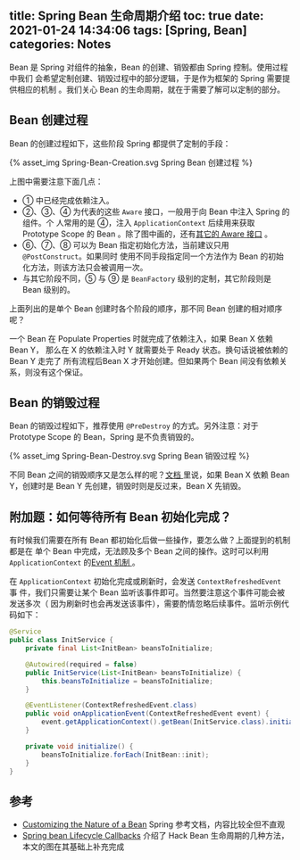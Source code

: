 title: Spring Bean 生命周期介绍
toc: true
date: 2021-01-24 14:34:06
tags: [Spring, Bean]
categories: Notes
---

Bean 是 Spring 对组件的抽象，Bean 的创建、销毁都由 Spring 控制。使用过程中我们
会希望定制创建、销毁过程中的部分逻辑，于是作为框架的 Spring 需要提供相应的机制
。我们关心 Bean 的生命周期，就在于需要了解可以定制的部分。

## Bean 创建过程

Bean 的创建过程如下，这些阶段 Spring 都提供了定制的手段：

{% asset_img Spring-Bean-Creation.svg Spring Bean 创建过程 %}

上图中需要注意下面几点：

- ① 中已经完成依赖注入。
- ②、③、④ 为代表的这些 `Aware` 接口，一般用于向 Bean 中注入 Spring 的组件。个
  人常用的是 ④，注入 `ApplicationContext` 后续用来获取 Prototype Scope 的 Bean
  。除了图中画的，还有[其它的 Aware 接口](https://docs.spring.io/spring-framework/docs/current/reference/html/core.html#aware-list)
   。
- ⑥、⑦、⑧ 可以为 Bean 指定初始化方法，当前建议只用 `@PostConstruct`。如果同时
   使用不同手段指定同一个方法作为 Bean 的初始化方法，则该方法只会被调用一次。
- 与其它阶段不同，⑤ 与 ⑨ 是 `BeanFactory` 级别的定制，其它阶段则是 Bean 级别的。

上面列出的是单个 Bean 创建时各个阶段的顺序，那不同 Bean 创建的相对顺序呢？

一个 Bean 在 Populate Properties 时就完成了依赖注入，如果 Bean X 依赖 Bean Y，
那么在 X 的依赖注入时 Y 就需要处于 Ready 状态。换句话说被依赖的 Bean Y 走完了
所有流程后Bean X 才开始创建。但如果两个 Bean 间没有依赖关系，则没有这个保证。


## Bean 的销毁过程

Bean 的销毁过程如下，推荐使用 `@PreDestroy` 的方式。另外注意：对于 Prototype
Scope 的 Bean，Spring 是不负责销毁的。

{% asset_img Spring-Bean-Destroy.svg Spring Bean 销毁过程 %}

不同 Bean 之间的销毁顺序又是怎么样的呢？[文档
](https://docs.spring.io/spring-framework/docs/current/reference/html/core.html#beans-factory-dependson)
里说，如果 Bean X 依赖 Bean Y，创建时是 Bean Y 先创建，销毁时则是反过来，Bean
X 先销毁。

## 附加题：如何等待所有 Bean 初始化完成？

有时候我们需要在所有 Bean 都初始化后做一些操作，要怎么做？上面提到的机制都是在
单个 Bean 中完成，无法顾及多个 Bean 之间的操作。这时可以利用
`ApplicationContext` 的[Event 机制
](https://docs.spring.io/spring-framework/docs/current/reference/html/core.html#context-functionality-events)
。

在 `ApplicationContext` 初始化完成或刷新时，会发送 `ContextRefreshedEvent` 事
件，我们只需要让某个 Bean 监听该事件即可。当然要注意这个事件可能会被发送多次（
因为刷新时也会再发送该事件），需要酌情忽略后续事件。监听示例代码如下：

```java
@Service
public class InitService {
    private final List<InitBean> beansToInitialize;

    @Autowired(required = false)
    public InitService(List<InitBean> beansToInitialize) {
        this.beansToInitialize = beansToInitialize;
    }

    @EventListener(ContextRefreshedEvent.class)
    public void onApplicationEvent(ContextRefreshedEvent event) {
        event.getApplicationContext().getBean(InitService.class).initialize();
    }

    private void initialize() {
        beansToInitialize.forEach(InitBean::init);
    }
}
```

## 参考

- [Customizing the Nature of a Bean](https://docs.spring.io/spring-framework/docs/current/reference/html/core.html#beans-factory-nature) Spring 参考文档，内容比较全但不直观
- [Spring bean Lifecycle Callbacks](https://jstobigdata.com/spring/spring-bean-lifecycle-callbacks/) 介绍了 Hack Bean 生命周期的几种方法，本文的图在其基础上补充完成
